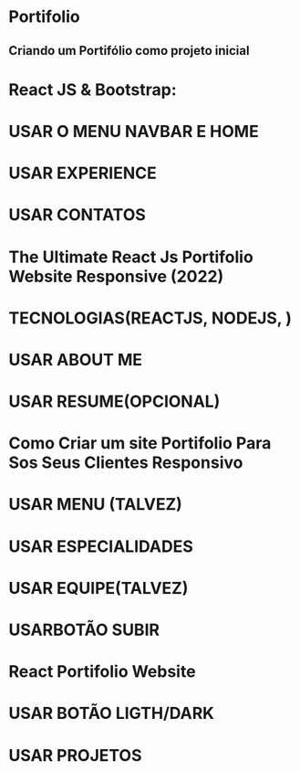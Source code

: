 # Portifolio

## Criando um Portifólio como projeto inicial

# React JS & Bootstrap:
#    USAR O MENU NAVBAR E HOME
#   USAR EXPERIENCE
#    USAR CONTATOS

# The Ultimate React Js Portifolio Website Responsive (2022)
#    TECNOLOGIAS(REACTJS, NODEJS, )
#    USAR ABOUT ME
#    USAR RESUME(OPCIONAL)

# Como Criar um site Portifolio Para Sos Seus Clientes  Responsivo
#    USAR MENU (TALVEZ)
#    USAR ESPECIALIDADES
#    USAR EQUIPE(TALVEZ)
#    USARBOTÃO SUBIR

# React Portifolio Website
#    USAR BOTÃO LIGTH/DARK
#   USAR PROJETOS
